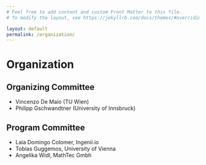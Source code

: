 ```yaml
---
# Feel free to add content and custom Front Matter to this file.
# To modify the layout, see https://jekyllrb.com/docs/themes/#overriding-theme-defaults

layout: default
permalink: /organization/
---
```

# Organization

## Organizing Committee

* Vincenzo De Maio (TU Wien)
* Philipp Gschwandtner (University of Innsbruck)

## Program Committee

* Laia Domingo Colomer, Ingenii.io  
* Tobias Guggemos, University of Vienna
* Angelika Widl, MathTec Gmbh
